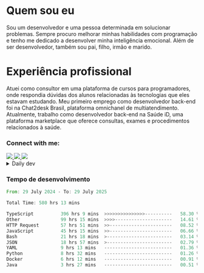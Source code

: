 # Quem sou eu
Sou um desenvolvedor e uma pessoa determinada em solucionar problemas. Sempre procuro melhorar minhas habilidades com programação e tenho me dedicado a desenvolver minha inteligência emocional. Além de ser desenvolvedor, também sou pai, filho, irmão e marido.

# Experiência profissional
Atuei como consultor em uma plataforma de cursos para programadores, onde respondia dúvidas dos alunos relacionadas às tecnologias que eles estavam estudando.
Meu primeiro emprego como desenvolvedor back-end foi na Chat2desk Brasil, plataforma omnichanel de multiatendimento.
Atualmente, trabalho como desenvolvedor back-end na Saúde iD, uma plataforma marketplace que oferece consultas, exames e procedimentos relacionados à saúde.

### Connect with me:
<a href="https://www.linkedin.com/in/theusmoreira" target="_blank" >
<img src="https://img.shields.io/badge/linkedin-%230077B5.svg?&style=for-the-badge&logo=linkedin&logoColor=white ">
</a>
<a href="https://www.instagram.com/matheus.s.moreira/" target="_blank">
<img src="https://img.shields.io/badge/instagram-%23E4405F.svg?&style=for-the-badge&logo=instagram&logoColor=white">
</a>
<a href="mailto:matheussm301@gmail.com"  target="_blank">
<img src="https://img.shields.io/badge/gmail-%23E4405F.svg?&style=for-the-badge&logo=gmail&logoColor=white">
</a>


<details>
  <summary>Daily dev </summary>
<p>
  <a href="https://app.daily.dev/matheussantos"><img src="https://github.com/matheus-santos-moreira/matheus-santos-moreira/blob/master/devcard.svg" width="200" alt="Matheus Santos's Dev Card"/></a>
 </p>
</details>

<h3>Tempo de desenvolvimento</h3>

<!--START_SECTION:waka-->

```rust
From: 29 July 2024 - To: 29 July 2025

Total Time: 580 hrs 13 mins

TypeScript          396 hrs 9 mins  >>>>>>>>>>>>>>>----------   58.30 %
Other               99 hrs 15 mins  >>>>---------------------   14.61 %
HTTP Request        57 hrs 51 mins  >>-----------------------   08.52 %
JavaScript          45 hrs 15 mins  >>-----------------------   06.66 %
Bash                21 hrs 18 mins  >------------------------   03.14 %
JSON                18 hrs 57 mins  >------------------------   02.79 %
YAML                9 hrs 13 mins   -------------------------   01.36 %
Python              8 hrs 32 mins   -------------------------   01.26 %
Docker              6 hrs 12 mins   -------------------------   00.91 %
Java                3 hrs 27 mins   -------------------------   00.51 %
```

<!--END_SECTION:waka-->
